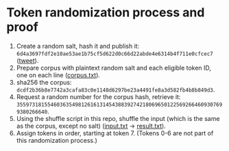 # Token randomization process and proof

1. Create a random salt, hash it and publish it: `6d4a3697fdf2e10ae53ae1b75cf5d622d0c66d22abde4e6314b4f711e0cfcec7` ([tweet](https://twitter.com/WondersOTF/status/1732800007626174744)).
2. Prepare corpus with plaintext random salt and each eligible token ID, one on each line ([corpus.txt](./corpus.txt)).
3. sha256 the corpus: `dcdf2b36b8e7742a3cafa83c0e1148d6297be23a4491fe8a3d582fb4b8b849d3`.
4. Request a random number for the corpus hash, retrieve it: `35597318155460363549812616131454388392742180696501225692664609307699380266640`.
5. Using the shuffle script in this repo, shuffle the input (which is the same as the corpus, except no salt) ([input.txt](./input.txt) -> [result.txt](./result.txt)).
6. Assign tokens in order, starting at token 7. (Tokens 0-6 are not part of this randomization process.)
